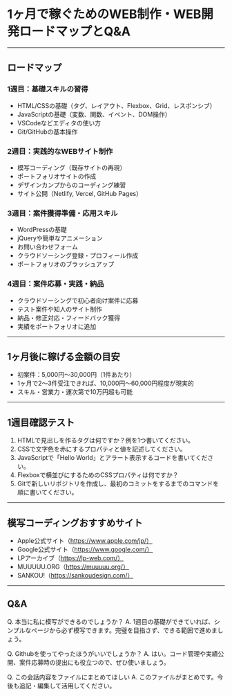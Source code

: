 # 1ヶ月で稼ぐためのWEB制作・WEB開発ロードマップとQ&A

---

## ロードマップ

### 1週目：基礎スキルの習得
- HTML/CSSの基礎（タグ、レイアウト、Flexbox、Grid、レスポンシブ）
- JavaScriptの基礎（変数、関数、イベント、DOM操作）
- VSCodeなどエディタの使い方
- Git/GitHubの基本操作

### 2週目：実践的なWEBサイト制作
- 模写コーディング（既存サイトの再現）
- ポートフォリオサイトの作成
- デザインカンプからのコーディング練習
- サイト公開（Netlify, Vercel, GitHub Pages）

### 3週目：案件獲得準備・応用スキル
- WordPressの基礎
- jQueryや簡単なアニメーション
- お問い合わせフォーム
- クラウドソーシング登録・プロフィール作成
- ポートフォリオのブラッシュアップ

### 4週目：案件応募・実践・納品
- クラウドソーシングで初心者向け案件に応募
- テスト案件や知人のサイト制作
- 納品・修正対応・フィードバック獲得
- 実績をポートフォリオに追加

---

## 1ヶ月後に稼げる金額の目安
- 初案件：5,000円〜30,000円（1件あたり）
- 1ヶ月で2〜3件受注できれば、10,000円〜60,000円程度が現実的
- スキル・営業力・運次第で10万円超も可能

---

## 1週目確認テスト
1. HTMLで見出しを作るタグは何ですか？例を1つ書いてください。
2. CSSで文字色を赤にするプロパティと値を記述してください。
3. JavaScriptで「Hello World」とアラート表示するコードを書いてください。
4. Flexboxで横並びにするためのCSSプロパティは何ですか？
5. Gitで新しいリポジトリを作成し、最初のコミットをするまでのコマンドを順に書いてください。

---

## 模写コーディングおすすめサイト
- Apple公式サイト（https://www.apple.com/jp/）
- Google公式サイト（https://www.google.com/）
- LPアーカイブ（https://lp-web.com/）
- MUUUUU.ORG（https://muuuuu.org/）
- SANKOU!（https://sankoudesign.com/）

---

## Q&A

Q. 本当に私に模写ができるのでしょうか？
A. 1週目の基礎ができていれば、シンプルなページから必ず模写できます。完璧を目指さず、できる範囲で進めましょう。

Q. Githubを使ってやったほうがいいでしょうか？
A. はい。コード管理や実績公開、案件応募時の提出にも役立つので、ぜひ使いましょう。

Q. この会話内容をファイルにまとめてほしい
A. このファイルがまとめです。今後も追記・編集して活用してください。
